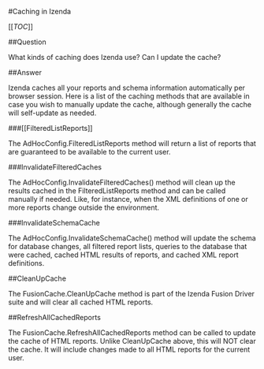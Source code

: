 #Caching in Izenda

[[_TOC_]]

##Question

What kinds of caching does Izenda use? Can I update the cache?

##Answer

Izenda caches all your reports and schema information automatically per browser session. Here is a list of the caching methods that are available in case you wish to manually update the cache, although generally the cache will self-update as needed.

###[[FilteredListReports]]

The AdHocConfig.FilteredListReports method will return a list of reports that are guaranteed to be available to the current user.

###InvalidateFilteredCaches

The AdHocConfig.InvalidateFilteredCaches() method will clean up the results cached in the FilteredListReports method and can be called manually if needed. Like, for instance, when the XML definitions of one or more reports change outside the environment.

###InvalidateSchemaCache

The AdHocConfig.InvalidateSchemaCache() method will update the schema for database changes, all filtered report lists, queries to the database that were cached, cached HTML results of reports, and cached XML report definitions.

##CleanUpCache

The FusionCache.CleanUpCache method is part of the Izenda Fusion Driver suite and will clear all cached HTML reports.

##RefreshAllCachedReports

The FusionCache.RefreshAllCachedReports method can be called to update the cache of HTML reports. Unlike CleanUpCache above, this will NOT clear the cache. It will include changes made to all HTML reports for the current user.